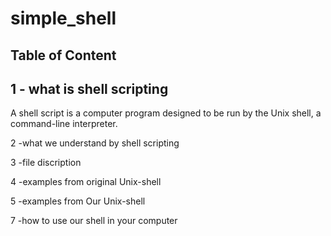 # simple_shell
<h2>Table of Content</h2>

<h2>1 - what is shell scripting</h2>
<p>A shell script is a computer program designed to be run by the Unix shell, a command-line interpreter. </p>
<p>2 -what we understand by shell scripting</p>
<p>3 -file discription</p>
<p>4 -examples from original Unix-shell</p>
<p>5 -examples from Our Unix-shell</p>
<p>7 -how to use our shell in your computer</p>
